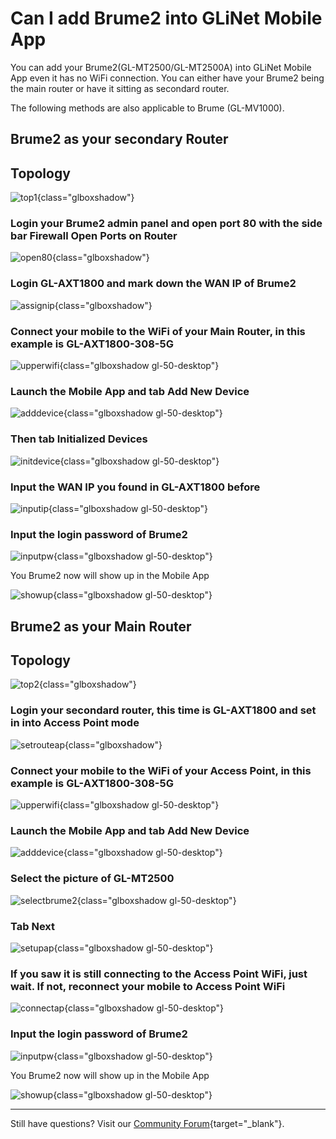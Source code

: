 # Can I add Brume2 into GLiNet Mobile App

You can add your Brume2(GL-MT2500/GL-MT2500A) into GLiNet Mobile App even it has no WiFi connection. You can either have your Brume2 being the main router or have it sitting as secondard router.

The following methods are also applicable to Brume (GL-MV1000).

## Brume2 as your secondary Router

## Topology

![top1](https://static.gl-inet.com/docs/router/en/4/faq/add_brume2_into_app/top1.jpg){class="glboxshadow"}

### Login your Brume2 admin panel and open port 80 with the side bar **Firewall** **Open Ports on Router**

![open80](https://static.gl-inet.com/docs/router/en/4/faq/add_brume2_into_app/open80.jpg){class="glboxshadow"}

### Login GL-AXT1800 and mark down the WAN IP of Brume2

![assignip](https://static.gl-inet.com/docs/router/en/4/faq/add_brume2_into_app/assignip.jpg){class="glboxshadow"}

### Connect your mobile to the WiFi of your Main Router, in this example is GL-AXT1800-308-5G

![upperwifi](https://static.gl-inet.com/docs/router/en/4/faq/add_brume2_into_app/upperwifi.PNG){class="glboxshadow gl-50-desktop"}

### Launch the Mobile App and tab **Add New Device**

![adddevice](https://static.gl-inet.com/docs/router/en/4/faq/add_brume2_into_app/adddevice.PNG){class="glboxshadow gl-50-desktop"}

### Then tab **Initialized Devices**

![initdevice](https://static.gl-inet.com/docs/router/en/4/faq/add_brume2_into_app/initdevice.PNG){class="glboxshadow gl-50-desktop"}

### Input the WAN IP you found in GL-AXT1800 before

![inputip](https://static.gl-inet.com/docs/router/en/4/faq/add_brume2_into_app/inputip.PNG){class="glboxshadow gl-50-desktop"}

### Input the login password of Brume2

![inputpw](https://static.gl-inet.com/docs/router/en/4/faq/add_brume2_into_app/inputpw.PNG){class="glboxshadow gl-50-desktop"}

You Brume2 now will show up in the Mobile App

![showup](https://static.gl-inet.com/docs/router/en/4/faq/add_brume2_into_app/showup.PNG){class="glboxshadow gl-50-desktop"}

## Brume2 as your Main Router

## Topology

![top2](https://static.gl-inet.com/docs/router/en/4/faq/add_brume2_into_app/top2.jpg){class="glboxshadow"}

### Login your secondard router, this time is GL-AXT1800 and set in into Access Point mode

![setrouteap](https://static.gl-inet.com/docs/router/en/4/faq/add_brume2_into_app/setrouteap.jpg){class="glboxshadow"}

### Connect your mobile to the WiFi of your Access Point, in this example is GL-AXT1800-308-5G

![upperwifi](https://static.gl-inet.com/docs/router/en/4/faq/add_brume2_into_app/upperwifi.PNG){class="glboxshadow gl-50-desktop"} 

### Launch the Mobile App and tab **Add New Device**

![adddevice](https://static.gl-inet.com/docs/router/en/4/faq/add_brume2_into_app/adddevice.PNG){class="glboxshadow gl-50-desktop"}

### Select the picture of GL-MT2500

![selectbrume2](https://static.gl-inet.com/docs/router/en/4/faq/add_brume2_into_app/selectbrume2.PNG){class="glboxshadow gl-50-desktop"}

### Tab **Next**

![setupap](https://static.gl-inet.com/docs/router/en/4/faq/add_brume2_into_app/setupap.PNG){class="glboxshadow gl-50-desktop"}

### If you saw it is still connecting to the Access Point WiFi, just wait. If not, reconnect your mobile to Access Point WiFi

![connectap](https://static.gl-inet.com/docs/router/en/4/faq/add_brume2_into_app/connectap.PNG){class="glboxshadow gl-50-desktop"}

### Input the login password of Brume2

![inputpw](https://static.gl-inet.com/docs/router/en/4/faq/add_brume2_into_app/inputpw.PNG){class="glboxshadow gl-50-desktop"}

You Brume2 now will show up in the Mobile App

![showup](https://static.gl-inet.com/docs/router/en/4/faq/add_brume2_into_app/showup.PNG){class="glboxshadow gl-50-desktop"}

---

Still have questions? Visit our [Community Forum](https://forum.gl-inet.com){target="_blank"}.